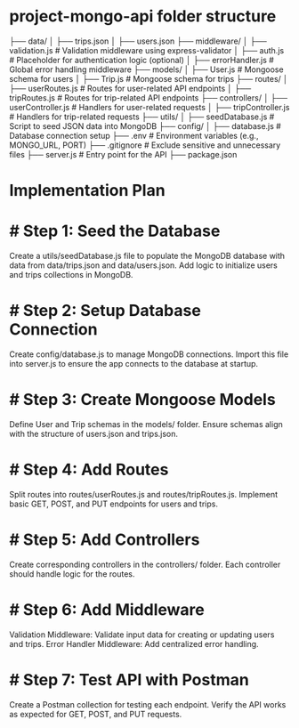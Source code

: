 # project-mongo-api folder structure
├── data/
│   ├── trips.json
│   ├── users.json
├── middleware/
│   ├── validation.js       # Validation middleware using express-validator
│   ├── auth.js             # Placeholder for authentication logic (optional)
│   ├── errorHandler.js     # Global error handling middleware
├── models/
│   ├── User.js             # Mongoose schema for users
│   ├── Trip.js             # Mongoose schema for trips
├── routes/
│   ├── userRoutes.js       # Routes for user-related API endpoints
│   ├── tripRoutes.js       # Routes for trip-related API endpoints
├── controllers/
│   ├── userController.js   # Handlers for user-related requests
│   ├── tripController.js   # Handlers for trip-related requests
├── utils/
│   ├── seedDatabase.js     # Script to seed JSON data into MongoDB
├── config/
│   ├── database.js         # Database connection setup
├── .env                    # Environment variables (e.g., MONGO_URL, PORT)
├── .gitignore              # Exclude sensitive and unnecessary files
├── server.js               # Entry point for the API
├── package.json


# Implementation Plan
# # Step 1: Seed the Database
  Create a utils/seedDatabase.js file to populate the MongoDB database with data from data/trips.json and data/users.json.
  Add logic to initialize users and trips collections in MongoDB.
# # Step 2: Setup Database Connection
  Create config/database.js to manage MongoDB connections.
  Import this file into server.js to ensure the app connects to the database at startup.
# # Step 3: Create Mongoose Models
  Define User and Trip schemas in the models/ folder.
  Ensure schemas align with the structure of users.json and trips.json.
# # Step 4: Add Routes
  Split routes into routes/userRoutes.js and routes/tripRoutes.js.
  Implement basic GET, POST, and PUT endpoints for users and trips.
# # Step 5: Add Controllers
  Create corresponding controllers in the controllers/ folder.
  Each controller should handle logic for the routes.
# # Step 6: Add Middleware
  Validation Middleware: Validate input data for creating or updating users and trips.
  Error Handler Middleware: Add centralized error handling.
# # Step 7: Test API with Postman
  Create a Postman collection for testing each endpoint.
  Verify the API works as expected for GET, POST, and PUT requests.